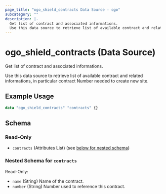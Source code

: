 ```yaml
---
page_title: "ogo_shield_contracts Data Source - ogo"
subcategory: ""
description: |-
  Get list of contract and associated informations.
  Use this data source to retrieve list of available contract and related informations, in particular contract Number needed to create new site.
---
```


# ogo_shield_contracts (Data Source)

Get list of contract and associated informations.

Use this data source to retrieve list of available contract and related informations, in particular contract Number needed to create new site.

## Example Usage

```terraform
data "ogo_shield_contracts" "contracts" {}
```

<!-- schema generated by tfplugindocs -->
## Schema

### Read-Only

- `contracts` (Attributes List) (see [below for nested schema](#nestedatt--contracts))

<a id="nestedatt--contracts"></a>
### Nested Schema for `contracts`

Read-Only:

- `name` (String) Name of the contract.
- `number` (String) Number used to reference this contract.
